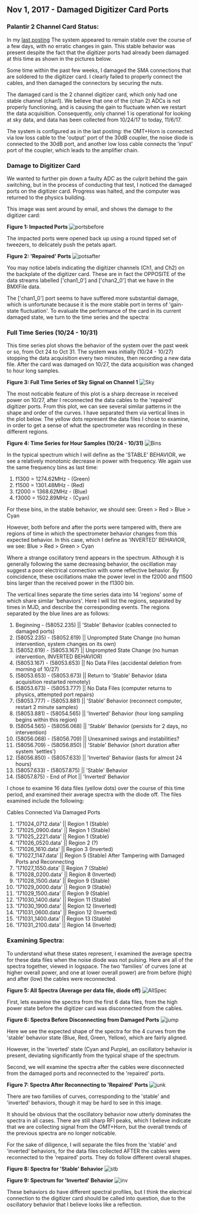 ## Nov 1, 2017 - Damaged Digitizer Card Ports

### Palantir 2 Channel Card Status:

In my [last posting](../20171025_SkyWithDiode/index.md) The system appeared to remain
stable over the course of a few days, with no erratic changes in gain. This
stable behavior was present despite the fact that the digitizer ports had
already been damaged at this time as shown in the pictures below.

Some time within the past few weeks, I damaged the SMA connections that are
soldered to the digitizer card. I clearly failed to properly connect the cables,
and then damaged the connectors by securing the nuts.

The damaged card is the 2 channel digitizer card, which only had one stable channel (chan1). We
believe that one of the (chan 2) ADCs is not properly functioning, and is causing the
gain to fluctuate when we restart the data acquisition. Consequently, only
channel 1 is operational for looking at sky data, and data has been
collected from 10/24/17 to today, 11/6/17. 

The system is configured as in the last posting: the OMT+Horn is connected via
low loss cable to the 'output' port of the 30dB coupler, the noise diode is
connected to the 30dB port, and another low loss cable connects the 'input' port
of the coupler, which leads to the amplifier chain.

### Damage to Digitizer Card

We wanted to further pin down a faulty ADC as the culprit behind the gain
switching, but in the process of conducting that test, I noticed the damaged
ports on the digitizer card. Progress was halted, and the computer was returned
to the physics building.

This image was sent around by email, and shows the damage to the digitizer card:

**Figure 1: Impacted Ports**
![portsbefore](image1.JPG)

The impacted ports were opened back up using a round tipped set of tweezers, to
delicately push the petals apart. 

**Figure 2: 'Repaired' Ports**
![potsafter](image2.JPG)

You may notice labels indicating the digitizer channels (Ch1, and Ch2) on
the backplate of the digitizer card. These are in fact the OPPOSITE of the data
streams labelled ['chan1_0'] and ['chan2_0'] that we have in the BMXFile data.

The ['chan1_0'] port seems to have suffered more substantial damage, which is
unfortunate because it is the more stable port in terms of 'gain-state
fluctuation'. To evaluate the performance of the card in its current damaged
state, we turn to the time series and the spectra:

### Full Time Series (10/24 - 10/31)

This time series plot shows the behavior of the system over the past week or so,
from Oct 24 to Oct 31. The system was initially (10/24 - 10/27) stopping the
data acquisition every two minutes, then recording a new data file. After the
card was damaged on 10/27, the data acquisition was changed to hour long
samples.

**Figure 3: Full Time Series of Sky Signal on Channel 1**
![Sky](Full_Time_Series.png)

The most noticable feature of this plot is a sharp decrease in received power on
10/27, after I reconnected the data cables to the 'repaired' digitizer
ports. From this plot, we can see several similar patterns in the shape and
order of the curves. I have separated them via vertical lines in the plot
below. The yellow dots represent the data files I chose to examine, in order to
get a sense of what the spectrometer was recording in these different regions.

**Figure 4: Time Series for Hour Samples (10/24 - 10/31)**
![Bins](Behavior_Bins.png)

In the typical spectrum which I will define as the 'STABLE' BEHAVIOR, we see a
relatively monotonic decrease in power with frequency. We again use the same
frequency bins as last time:

1) f1300 = 1274.62MHz - (Green)
2) f1500 = 1301.48MHz - (Red)
3) f2000 = 1368.62MHz - (Blue)
4) f3000 = 1502.89MHz - (Cyan)

For these bins, in the stable behavior, we should see: Green > Red > Blue > Cyan

However, both before and after the ports were tampered with, there are regions
of time in which the spectrometer behavior changes from this expected
behavior. In this case, which I define as 'INVERTED' BEHAVIOR, we see: Blue > Red > Green > Cyan

Where a strange oscillatory trend appears in the spectrum. Although it is
generally following the same decreasing behavior, the oscillation may suggest a
poor electrical connection with some reflective behavior. By coincidence, these
oscillations make the power level in the f2000 and f1500 bins larger than the
received power in the f1300 bin.

The vertical lines separate the time series data into 14 'regions' some of which
share similar 'behaviors'. Here I will list the regions, separated by times in
MJD, and describe the corresponding events. The regions separated by the blue lines are as follows:

1) Beginning  - (58052.235)   || 'Stable' Behavior (cables connected to damaged ports)
2) (58052.235) - (58052.619)  || Unprompted State Change (no human intervention, system changes on its own)
3) (58052.619) - (58053.167)  || Unprompted State Change (no human intervention, INVERTED BEHAVIOR)
4) (58053.167) - (58053.653)  || No Data Files (accidental deletion from morning of 10/27)
5) (58053.653) - (58053.673)  || Return to 'Stable' Behavior (data acquisition restarted remotely)
6) (58053.673) - (58053.777)  || No Data Files (computer returns to physics, attempted port repairs)
7) (58053.777) - (58053.881)  || 'Stable' Behavior (reconnect computer, restart 2 minute samples)
8) (58053.881) - (58054.565)  || 'Inverted' Behavior (hour long sampling begins within this region)
9) (58054.565) - (58056.068)  || 'Stable' Behavior (persists for 2 days, no intervention)
10) (58056.068) - (58056.709) || Unexamined swings and instabilities?
11) (58056.709) - (58056.850) || 'Stable' Behavior (short duration after system 'settles')
12) (58056.850) - (58057.633) || 'Inverted' Behavior (lasts for almost 24 hours)
13) (58057.633) - (58057.875) || 'Stable' Behavior
14) (58057.875) - End of Plot || 'Inverted' Behavior

I chose to examine 16 data files (yellow dots) over the course of this time
period, and examined their average spectra with the diode off. The files
examined include the following:

Cables Connected Via Damaged  Ports
1)  '171024_0712.data' || Region 1 (Stable)
2)  '171025_0900.data' || Region 1 (Stable)
3)  '171025_2221.data' || Region 1 (Stable)
4)  '171026_0520.data' || Region 2 (?)
5)  '171026_1610.data' || Region 3 (Inverted)
6)  '171027_1147.data' || Region 5 (Stable)
After Tampering with Damaged Ports and Reconnecting
7)  '171027_1550.data' || Region 7 (Stable)
8)  '171028_0200.data' || Region 8 (Inverted)
9)  '171028_1500.data' || Region 9 (Stable)
10) '171029_0000.data' || Region 9 (Stable)
11) '171029_1500.data' || Region 9 (Stable)
12) '171030_1400.data' || Region 11 (Stable)
13) '171030_1900.data' || Region 12 (Inverted)
14) '171031_0600.data' || Region 12 (Inverted)
15) '171031_1400.data' || Region 13 (Stable)
16) '171031_2100.data' || Region 14 (Inverted)

### Examining Spectra:

To understand what these states represent, I examined the average spectra for
these data files when the noise diode was not pulsing. Here are all of the
spectra together, viewed in logspace. The two 'families' of curves (one at
higher overall power, and one at lower overall power) are from before (high) and
after (low) the cables were reconnected.

**Figure 5: All Spectra (Average per data file, diode off)**
![AllSpec](AllSpectra.png)

First, lets examine the spectra from the first 6 data files, from the high power
state before the digitizer card was disconnected from the cables.

**Figure 6: Spectra Before Disconnecting from Damaged Ports**
![jump](Spectrum_Before_Damage.png)

Here we see the expected shape of the spectra for the 4 curves from the 'stable'
behavior state (Blue, Red, Green, Yellow), which are fairly aligned. 

However, in the 'inverted' state (Cyan and Purple), an oscillatory behavior is
present, deviating significantly from the typical shape of the spectrum.

Second, we will examine the spectra after the cables were disconnected from the
damaged ports and reconnected to the 'repaired' ports. 

**Figure 7: Spectra After Reconnecting to 'Repaired' Ports**
![junk](Spectrum_Post_Mortem.png)

There are two families of curves, corresponding to the 'stable' and 'inverted'
behaviors, though it may be hard to see in this image.

It should be obvious that the oscillatory behavior now utterly dominates the
spectra in all cases. There are still sharp RFI peaks, which I believe indicate
that we are collecting signal from the OMT+Horn, but the overall trends of the
previous spectra are no longer noticable.

For the sake of diligence, I will separate the files from the 'stable' and
'inverted' behaviors, for the data files collected AFTER the cables were
reconnected to the 'repaired' ports. They do follow different overall shapes.

**Figure 8: Spectra for 'Stable' Behavior**
![stb](Green_Over_Blue.png)

**Figure 9: Spectrum for 'Inverted' Behavior**
![inv](Blue_Over_Green.png)

These behaviors do have different spectral profiles, but I think the electrical
connection to the digitizer card should be called into question, due to the
oscillatory behavior that I believe looks like a reflection.
